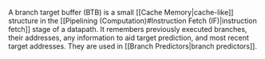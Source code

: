 A branch target buffer (BTB) is a small [[Cache Memory|cache-like]] structure in the [[Pipelining (Computation)#Instruction Fetch (IF)|instruction fetch]] stage of a datapath. It remembers previously executed branches, their addresses, any information to aid target prediction, and most recent target addresses. They are used in [[Branch Predictors|branch predictors]].